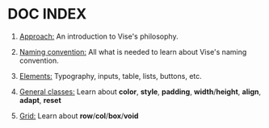# DOC INDEX

1. [Approach:](https://github.com/Appforge-lab/css-vise/blob/master/doc/naming_convention.md)
  An introduction to Vise's philosophy.

2. [Naming convention:](https://github.com/Appforge-lab/css-vise/blob/master/doc/naming_convention.md)
  All what is needed to learn about Vise's naming convention.
  
3. [Elements:](https://github.com/Appforge-lab/css-vise/blob/master/doc/elements.md)
  Typography, inputs, table, lists, buttons, etc.

4. [General classes:](https://github.com/Appforge-lab/css-vise/blob/master/doc/elements.md)
  Learn about **color**, **style**, **padding**, **width**/**height**, **align**, **adapt**, **reset**

5. [Grid:](https://github.com/Appforge-lab/css-vise/blob/master/doc/grid.md)
  Learn about **row**/**col**/**box**/**void**
